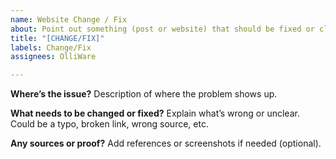 ```yaml
---
name: Website Change / Fix
about: Point out something (post or website) that should be fixed or clarified
title: "[CHANGE/FIX]"
labels: Change/Fix
assignees: OlliWare

---
```


**Where’s the issue?**
Description of where the problem shows up.

**What needs to be changed or fixed?**
Explain what’s wrong or unclear. Could be a typo, broken link, wrong source, etc.

**Any sources or proof?**
Add references or screenshots if needed (optional).
